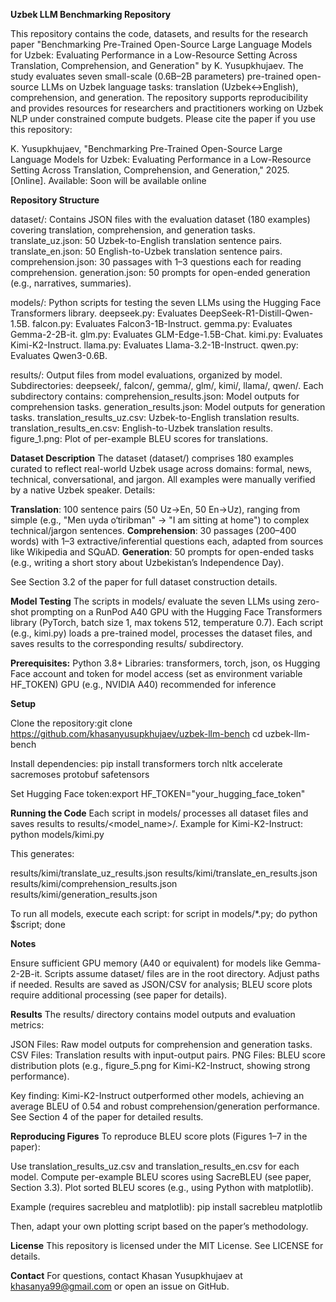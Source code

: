 **Uzbek LLM Benchmarking Repository**

This repository contains the code, datasets, and results for the research paper "Benchmarking Pre-Trained Open-Source Large Language Models for Uzbek: Evaluating Performance in a Low-Resource Setting Across Translation, Comprehension, and Generation" by K. Yusupkhujaev. The study evaluates seven small-scale (0.6B–2B parameters) pre-trained open-source LLMs on Uzbek language tasks: translation (Uzbek↔English), comprehension, and generation. The repository supports reproducibility and provides resources for researchers and practitioners working on Uzbek NLP under constrained compute budgets.
Please cite the paper if you use this repository:

K. Yusupkhujaev, "Benchmarking Pre-Trained Open-Source Large Language Models for Uzbek: Evaluating Performance in a Low-Resource Setting Across Translation, Comprehension, and Generation," 2025. [Online]. Available: Soon will be available online

**Repository Structure**

dataset/: Contains JSON files with the evaluation dataset (180 examples) covering translation, comprehension, and generation tasks.
translate_uz.json: 50 Uzbek-to-English translation sentence pairs.
translate_en.json: 50 English-to-Uzbek translation sentence pairs.
comprehension.json: 30 passages with 1–3 questions each for reading comprehension.
generation.json: 50 prompts for open-ended generation (e.g., narratives, summaries).


models/: Python scripts for testing the seven LLMs using the Hugging Face Transformers library.
deepseek.py: Evaluates DeepSeek-R1-Distill-Qwen-1.5B.
falcon.py: Evaluates Falcon3-1B-Instruct.
gemma.py: Evaluates Gemma-2-2B-it.
glm.py: Evaluates GLM-Edge-1.5B-Chat.
kimi.py: Evaluates Kimi-K2-Instruct.
llama.py: Evaluates Llama-3.2-1B-Instruct.
qwen.py: Evaluates Qwen3-0.6B.


results/: Output files from model evaluations, organized by model.
Subdirectories: deepseek/, falcon/, gemma/, glm/, kimi/, llama/, qwen/.
Each subdirectory contains:
comprehension_results.json: Model outputs for comprehension tasks.
generation_results.json: Model outputs for generation tasks.
translation_results_uz.csv: Uzbek-to-English translation results.
translation_results_en.csv: English-to-Uzbek translation results.
figure_1.png: Plot of per-example BLEU scores for translations.





**Dataset Description**
The dataset (dataset/) comprises 180 examples curated to reflect real-world Uzbek usage across domains: formal, news, technical, conversational, and jargon. All examples were manually verified by a native Uzbek speaker. Details:

**Translation**: 100 sentence pairs (50 Uz→En, 50 En→Uz), ranging from simple (e.g., "Men uyda o‘tiribman" → "I am sitting at home") to complex technical/jargon sentences.
**Comprehension**: 30 passages (200–400 words) with 1–3 extractive/inferential questions each, adapted from sources like Wikipedia and SQuAD.
**Generation**: 50 prompts for open-ended tasks (e.g., writing a short story about Uzbekistan’s Independence Day).

See Section 3.2 of the paper for full dataset construction details.

**Model Testing**
The scripts in models/ evaluate the seven LLMs using zero-shot prompting on a RunPod A40 GPU with the Hugging Face Transformers library (PyTorch, batch size 1, max tokens 512, temperature 0.7). Each script (e.g., kimi.py) loads a pre-trained model, processes the dataset files, and saves results to the corresponding results/ subdirectory.

**Prerequisites:**
Python 3.8+
Libraries: transformers, torch, json, os
Hugging Face account and token for model access (set as environment variable HF_TOKEN)
GPU (e.g., NVIDIA A40) recommended for inference

**Setup**

Clone the repository:git clone https://github.com/khasanyusupkhujaev/uzbek-llm-bench
cd uzbek-llm-bench


Install dependencies: pip install transformers torch nltk accelerate sacremoses protobuf safetensors


Set Hugging Face token:export HF_TOKEN="your_hugging_face_token"



**Running the Code**
Each script in models/ processes all dataset files and saves results to results/<model_name>/. Example for Kimi-K2-Instruct:
python models/kimi.py

This generates:

results/kimi/translate_uz_results.json
results/kimi/translate_en_results.json
results/kimi/comprehension_results.json
results/kimi/generation_results.json

To run all models, execute each script:
for script in models/*.py; do python $script; done

**Notes**

Ensure sufficient GPU memory (A40 or equivalent) for models like Gemma-2-2B-it.
Scripts assume dataset/ files are in the root directory. Adjust paths if needed.
Results are saved as JSON/CSV for analysis; BLEU score plots require additional processing (see paper for details).

**Results**
The results/ directory contains model outputs and evaluation metrics:

JSON Files: Raw model outputs for comprehension and generation tasks.
CSV Files: Translation results with input-output pairs.
PNG Files: BLEU score distribution plots (e.g., figure_5.png for Kimi-K2-Instruct, showing strong performance).

Key finding: Kimi-K2-Instruct outperformed other models, achieving an average BLEU of 0.54 and robust comprehension/generation performance. See Section 4 of the paper for detailed results.

**Reproducing Figures**
To reproduce BLEU score plots (Figures 1–7 in the paper):

Use translation_results_uz.csv and translation_results_en.csv for each model.
Compute per-example BLEU scores using SacreBLEU (see paper, Section 3.3).
Plot sorted BLEU scores (e.g., using Python with matplotlib).

Example (requires sacrebleu and matplotlib):
pip install sacrebleu matplotlib

Then, adapt your own plotting script based on the paper’s methodology.

**License**
This repository is licensed under the MIT License. See LICENSE for details.

**Contact**
For questions, contact Khasan Yusupkhujaev at khasanya99@gmail.com or open an issue on GitHub.
